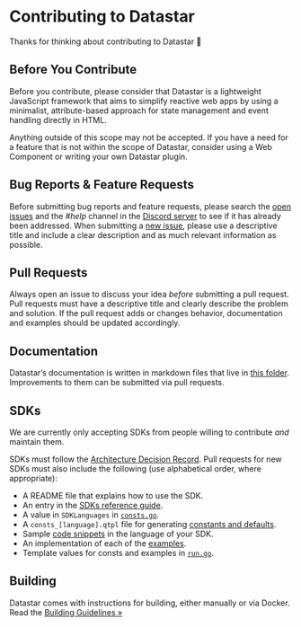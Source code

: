 # Contributing to Datastar

Thanks for thinking about contributing to Datastar 🚀

## Before You Contribute

Before you contribute, please consider that Datastar is a lightweight JavaScript framework that aims to simplify reactive web apps by using a minimalist, attribute-based approach for state management and event handling directly in HTML.

Anything outside of this scope may not be accepted. If you have a need for a feature that is not within the scope of Datastar, consider using a Web Component or writing your own Datastar plugin.

## Bug Reports & Feature Requests

Before submitting bug reports and feature requests, please search the [open issues](https://github.com/starfederation/datastar/issues) and the _#help_ channel in the [Discord server](https://discord.gg/bnRNgZjgPh) to see if it has already been addressed. When submitting a [new issue](https://github.com/starfederation/datastar/issues/new), please use a descriptive title and include a clear description and as much relevant information as possible.

## Pull Requests

Always open an issue to discuss your idea _before_ submitting a pull request. Pull requests must have a descriptive title and clearly describe the problem and solution. If the pull request adds or changes behavior, documentation and examples should be updated accordingly.

## Documentation

Datastar’s documentation is written in markdown files that live in [this folder](https://github.com/starfederation/datastar/tree/develop/site/static/md). Improvements to them can be submitted via pull requests.

## SDKs

We are currently only accepting SDKs from people willing to contribute _and_ maintain them.

SDKs must follow the [Architecture Decision Record](https://github.com/starfederation/datastar/blob/develop/sdk/README.md). Pull requests for new SDKs must also include the following (use alphabetical order, where appropriate):

- A README file that explains how to use the SDK.
- An entry in the [SDKs reference guide](https://github.com/starfederation/datastar/blob/develop/site/static/md/reference/sdks.md).
- A value in `SDKLanguages` in [`consts.go`](https://github.com/starfederation/datastar/blob/develop/build/consts.go).
- A `consts_[language].qtpl` file for generating [constants and defaults](https://github.com/starfederation/datastar/blob/develop/build).
- Sample [code snippets](https://github.com/starfederation/datastar/tree/develop/site/static/code_snippets) in the language of your SDK.
- An implementation of each of the [examples](https://github.com/starfederation/datastar/tree/develop/examples).
- Template values for consts and examples in [`run.go`](https://github.com/starfederation/datastar/blob/develop/build/run.go).

## Building

Datastar comes with instructions for building, either manually or via Docker. Read the [Building Guidelines »](BUILDING.md)
